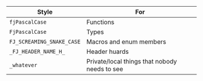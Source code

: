 | Style | For |
| --- | --- |
| `fjPascalCase` | Functions |
| `FjPascalCase` | Types |
| `FJ_SCREAMING_SNAKE_CASE` | Macros and enum members |
| `_FJ_HEADER_NAME_H_` | Header huards |
| `_whatever` | Private/local things that nobody needs to see |